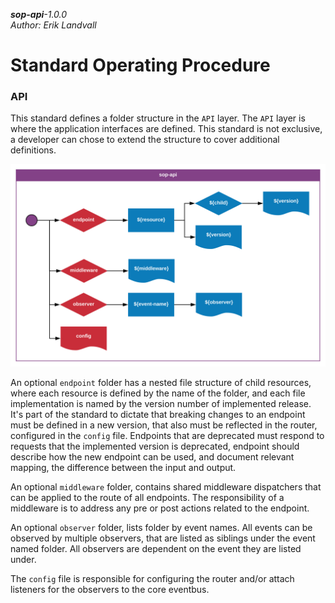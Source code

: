 _**sop-api**-1.0.0_  
_Author: Erik Landvall_
# Standard Operating Procedure
### API

This standard defines a folder structure in the `API` layer. The `API` layer is where the application interfaces are defined. This standard is not exclusive, a developer can chose to extend the structure to cover additional definitions.

![API diagram](diagram/sop-api.svg)

An optional `endpoint` folder has a nested file structure of child resources, where each resource is defined by the name of the folder, and each file implementation is named by the version number of implemented release. It's part of the standard to dictate that breaking changes to an endpoint must be defined in a new version, that also must be reflected in the router, configured in the `config` file. Endpoints that are deprecated must respond to requests that the implemented version is deprecated, endpoint should describe how the new endpoint can be used, and document relevant mapping, the difference between the input and output.

An optional `middleware` folder, contains shared middleware dispatchers that can be applied to the route of all endpoints. The responsibility of a middleware is to address any pre or post actions related to the endpoint.

An optional `observer` folder, lists folder by event names. All events can be observed by multiple observers, that are listed as siblings under the event named folder. All observers are dependent on the event they are listed under.

The `config` file is responsible for configuring the router and/or attach listeners for the observers to the core eventbus.
